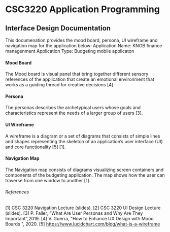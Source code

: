 # CSC3220 Application Programming 

## Interface Design Documentation
This documenation provides the mood board, persona, UI wireframe and navigation map for the application below:
    Application Name: KNOB finance managenment 
    Application Type: Budgeting mobile applicaton

#### Mood Board
The Mood board is visual panel that bring together different sensory references of the application that 
create an emotional environment that works as a guiding thread for creative decisions [4].

#### Persona
The personas describes the archetypical users whose goals and characteristics represent the needs of a larger group of users [3].

#### UI Wireframe
A wireframe is a diagram or a set of diagrams that consists of simple lines and shapes representing the skeleton of an application’s user interface (UI) and core functionality [5] [1]. 

#### Navigation Map
The Navigation map consists of diagrams visualizing screen 
containers and components of the budgeting application. The map shows how the user can traverse from one window to another [1].

###### References
[1] CSC 3220 Navigation Lecture (slides).
[2] CSC 3220 UI Design Lecture (slides).
[3] P. Faller, "What Are User Personas and Why Are They Important",2019.
[4] V. Guerra, "How to Enhance UX Design with Mood Boards ", 2020.
[5] https://www.lucidchart.com/blog/what-is-a-wireframe
